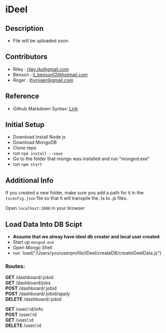 # iDeel

## Description
- File will be uploaded soon

## Contributors
- Riley : riley.du@gmail.com 
- Benson : li_benson12@hotmail.com
- Roger : lhyroger@gmail.com

## Reference
* Github Markdown Syntax: [Link](https://drive.google.com/drive/folders/0BxoXWWKb_tfoYXZ4cUVBVkJJNTQ)

## Initial Setup
- Download Install Node js
- Download MongoDB
- Clone repo
- run `npm install --save`
- Go to the folder that mongo was installed and run "mongod.exe"
- run `npm start`

## Additional Info
If you created a new folder, make sure you add a path for it in the `tsconfig.json` file so that it will transpile the .ts to .js files.

Open `localhost:3000` in your browser

## Load Data Into DB Scipt
- **Assume that we alreay have ideel db creater and local user created**
- Start up `mongod.exe`
- Open Mongo Shell
- run `load("/Users/youruserprofile/iDeel/createDB/createiDeelData.js")

### Routes:
**GET**     /dashboard/:jobid <br>
**GET**     /dashboard/jobs  <br>
**POST**    /dashboard/:jobid <br>
**POST**    /dashboard/:jobid/apply <br>
**DELETE**  /dashboard/:jobid <br>

**GET**     /user/:id/info <br>
**POST**    /user/:id <br>
**GET**     /user/:id <br>
**DELETE**  /user/:id <br>